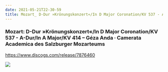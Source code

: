 ```yaml
---
date: 2021-05-21T22-30-59
title: Mozart_ D-Dur »Krönungskonzert«/In D Major Coronation/KV 537 - A-Dur/In A Major/KV 414 – Géza Anda ∙ Camerata Academica des Salzburger Mozarteums
---
```

### Mozart: D-Dur »Krönungskonzert«/In D Major Coronation/KV 537 - A-Dur/In A Major/KV 414 – Géza Anda ∙ Camerata Academica des Salzburger Mozarteums
https://www.discogs.com/release/7876460

![](dayone-moment://EC120FB974D44CE9AE6B8383AF51C6EF)
